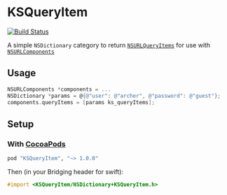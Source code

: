 # KSQueryItem

[![Build Status](https://travis-ci.org/Keithbsmiley/KSQueryItem.svg?branch=master)](https://travis-ci.org/Keithbsmiley/KSQueryItem)

A simple `NSDictionary` category to return
[`NSURLQueryItems`][NSURLQueryItem] for use with
[`NSURLComponents`][NSURLComponents]

[NSURLQueryItem]: https://developer.apple.com/library/prerelease/ios/documentation/Foundation/Reference/NSURLQueryItem_Class/index.html
[NSURLComponents]: https://developer.apple.com/library/prerelease/ios/documentation/Foundation/Reference/NSURLComponents_class/index.html

## Usage

```objective-c
NSURLComponents *components = ...
NSDictionary *params = @{@"user": @"archer", @"password": @"guest"};
components.queryItems = [params ks_queryItems];
```

## Setup

### With [CocoaPods](http://cocoapods.org)

```ruby
pod "KSQueryItem", "~> 1.0.0"
```

Then (in your Bridging header for swift):

```objective-c
#import <KSQueryItem/NSDictionary+KSQueryItem.h>
```
